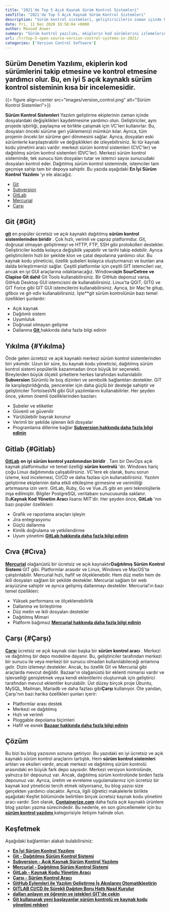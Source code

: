 ```yaml
---
title: "2021'de Top 5 Açık Kaynak Sürüm Kontrol Sistemleri" 
seoTitle: "2021'de Top 5 Açık Kaynak Sürüm Kontrol Sistemleri" 
description: "Sürüm kontrol sistemleri, geliştiricilerin zaman içinde koddaki değişiklikleri yönetmelerine olanak tanır. Açık kaynak sürüm kontrolü dağıtılmış ve istemci-sunucu modellerinde gelir." 
date: Fri, 11 Dec 2020 19:58:04 +0000
author: Masood Anwer
summary: "Sürüm kontrol yazılımı, ekiplerin kod sürümlerini izlemelerine ve kontrol etmesine yardımcı olur. Bu, en iyi 5 açık kaynaklı sürüm kontrol sisteminin kısa bir incelemesidir." 
url: /tr/top-5-open-source-version-control-systems-in-2021/
categories: ['Version Control Software']
---
```


## Sürüm Denetim Yazılımı, ekiplerin kod sürümlerini takip etmesine ve kontrol etmesine yardımcı olur. Bu, en iyi 5 açık kaynaklı sürüm kontrol sisteminin kısa bir incelemesidir.

{{< figure align=center src="images/version_control.png" alt="Sürüm Kontrol Sistemleri">}}

**Sürüm Kontrol Sistemleri** Yazılım geliştirme ekiplerinin zaman içinde dosyalardaki değişiklikleri kaydetmesine yardımcı olun. Geliştiriciler, aynı projede işbirliği, paylaşma ve birlikte çalışmak için VC'leri kullanırlar. Bu, dosyaları önceki sürüme geri yüklemenizi mümkün kılar. Ayrıca, tüm projenin önceki bir sürüme geri dönmesini sağlar. Ayrıca, dosyaları eski sürümlerle karşılaştırabilir ve değişiklikleri de izleyebilirsiniz.
İki tür kaynak kodu yönetimi aracı vardır: merkezi sürüm kontrol sistemleri (CVC'ler) ve dağıtılmış sürüm kontrol sistemleri (DVC'ler). Merkezi sürüm kontrol sisteminde, tek sunucu tüm dosyaları tutar ve istemci sayısı sunucudaki dosyaları kontrol eder. Dağıtılmış sürüm kontrol sisteminde, istemciler tam geçmişe sahip tam bir depoya sahiptir.
Bu yazıda aşağıdaki **En İyi Sürüm Kontrol Yazılımı** 'yı ele alacağız.
  * [Git][2]
  * [Subversion][3]
  * [GitLab][4]
  * [Mercurial][5]
  * [Çarşı][6]

## Git {#Git}

[ **git**][7] en popüler ücretsiz ve açık kaynaklı dağıtılmış **sürüm kontrol sistemlerinden biridir** . Çok hızlı, verimli ve çapraz platformdur. Git, doğrusal olmayan geliştirmeyi ve HTTP, FTP, SSH gibi protokolleri destekler. Geliştiriciler kodda kolayca değişiklik yapabilir ve tarihi takip edebilir. Ayrıca geliştiricilerin hızlı bir şekilde klon ve çatal depolarına yardımcı olur. Bu kaynak kodu yöneticisi, özellik şubeleri kolayca oluşturmanızı ve bunları ana dalda birleştirmenizi sağlar. Çeşitli platformlar için çeşitli GIT istemcileri var, ancak en iyi GUI araçlarına odaklanacağız. Windows**için SourCetree ve Clapise Git dahil** Git Tools kullanabilirsiniz. Bir GitHub deponuz varsa, GitHub Desktop GUI istemcisini de kullanabilirsiniz. Linux'ta QGIT, GITG ve GIT Force gibi GIT GUI istemcilerini kullanabilirsiniz. Ayrıca, bir Mac'te gitup, gitbox ve git-xdiv kullanabilirsiniz.
İşte**git sürüm kontrolünün bazı temel özellikleri şunlardır:
  * Açık kaynak
  * Dağıtımlı sistem
  * Uyumluluk
  * Doğrusal olmayan gelişme
  * Dallanma
[ **Git** ][8] hakkında daha fazla bilgi edinin

## Yıkılma {#Yıkılma}

Önde gelen ücretsiz ve açık kaynaklı merkezi sürüm kontrol sistemlerinden biri yıkımdır. Uzun bir süre, bu kaynak kodu yöneticisi, dağıtılmış sürüm kontrol sistemi popülerlik kazanmadan önce büyük bir seçenekti. Bireylerden büyük ölçekli şirketlere herkes tarafından kullanılabilir. **Subversion** Sürümlü ile boş dizinleri ve sembolik bağlantıları destekler. GIT ile karşılaştırıldığında, pencereler için daha güçlü bir desteğe sahiptir ve geliştiriciler TortoisesVN gibi GUI yazılımlarını kullanabilirler.
Her şeyden önce, yıkımın önemli özelliklerinden bazıları:
  * Şubeler ve etiketler
  * Güvenli ve güvenilir
  * Yürütülebilir bayrak korunur
  * Verimli bir şekilde işlenen ikili dosyalar
  * Programlama dillerine bağlar
[ **Subversion hakkında daha fazla bilgi edinin** ][9]

## Gitlab {#Gitlab}

[ **GitLab**][10] **en iyi sürüm kontrol yazılımından biridir** . Tam bir DevOps açık kaynak platformudur ve temel özelliği **sürüm kontrolü** 'dır. Windows hariç çoğu Linux dağıtımında çalışabilirsiniz. VC'lere ek olarak, bunu sorun izleme, kod incelemesi, CI/CD ve daha fazlası için kullanabilirsiniz. Yazılım geliştirme ekiplerinin daha etkili etkileşime girmesine ve verimliliği artırmasına izin verir. GitLab, Ruby, Go ve Vue.JS gibi en yeni teknolojilerle inşa edilmiştir. Bilgiler PostgreSQL veritabanı sunucusunda saklanır. Bu**Kaynak Kod Yönetim Aracı** lisansı MIT'dir.
Her şeyden önce, **GitLab** 'nın bazı popüler özellikleri:
  * Grafik ve raporlama araçları işleyin
  * Jira entegrasyonu
  * Güçlü dallanma
  * Kimlik doğrulama ve yetkilendirme
  * Uyum yönetimi
[ **GitLab hakkında daha fazla bilgi edinin** ][11]

## Cıva {#Cıva}

[ **Mercurial**][12] olağanüstü bir ücretsiz ve açık kaynaktır**Dağıtılmış Sürüm Kontrol Sistemi** GIT gibi. Platformlar arasıdır ve Linux, Windows ve MacOS'ta çalıştırılabilir. Mercurial hızlı, hafif ve ölçeklenebilir. Hem düz metin hem de ikili dosyaları sağlam bir şekilde destekler. Mercurial sağlam bir web arayüzüne sahiptir ve ayrıca gelişmiş dallanmayı destekler.
Mercurial'ın bazı temel özellikleri:
  * Yüksek performans ve ölçeklenebilirlik
  * Dallanma ve birleştirme
  * Düz metin ve ikili dosyaları destekler
  * Dağıtılmış Mimari
  * Platform bağımsız
[ **Mercurial hakkında daha fazla bilgi edinin** ][13]

## Çarşı {#Çarşı}

[ **Çarşı**][14] ücretsiz ve açık kaynak olan başka bir **sürüm kontrol aracı** . Merkezi ve dağıtılmış bir depo modeline dayanır. Bu, geliştiriciler tarafından merkezi bir sunucu ile veya merkezi bir sunucu olmadan kullanılabileceği anlamına gelir. Dizin izlemeyi destekler. Ancak, bu özellik Git ve Mercurial gibi araçlarda mevcut değildir. Bazaar'ın olağanüstü bir eklenti mimarisi vardır ve işlevselliği genişletmek veya kendi eklentilerini oluşturmak için geliştirici tarafından mevcut eklentiler kurulabilir. Üst düzey birçok proje Ubuntu, MySQL, Mailman, Mariadb ve daha fazlası gibi**Çarşı** kullanıyor.
Öte yandan, Çarşı'nın bazı harika özellikleri şunları içerir:
  * Platformlar arası destek
  * Merkezi ve dağıtılmış
  * Hızlı ve verimli
  * Ploggable depolama biçimleri
  * Hafif ve esnek
[ **Bazaar hakkında daha fazla bilgi edinin** ][15]

## Çözüm
Bu bizi bu blog yazısının sonuna getiriyor. Bu yazıdaki en iyi ücretsiz ve açık kaynaklı sürüm kontrol araçlarını tartıştık. Hem **sürüm kontrol sistemleri** artıları ve eksileri vardır, ancak merkezi ve dağıtılmış sürüm kontrolü arasındaki en büyük fark depo sayısıdır. Merkezi versiyon kontrolünde, yalnızca bir depounuz var. Ancak, dağıtılmış sürüm kontrolünde birden fazla depounuz var. Ayrıca, üretim ve evreleme uygulamalarınız için ücretsiz bir kaynak kod yöneticisi tercih etmek istiyorsanız, bu blog yazısı size gerçekten yardımcı olacaktır. Ayrıca, ilgili öğretici makalelerle birlikte aşağıdaki Keşfet bölümünde belirtilen birçok ücretsiz kaynak kodu yönetimi aracı vardır.
Son olarak, [ **Containerize.com**][16] daha fazla açık kaynaklı ürünlere blog yazıları yazma sürecindedir. Bu nedenle, en son güncellemeler için bu [**sürüm kontrol yazılımı** ][17] kategorisiyle iletişim halinde olun.

## Keşfetmek
Aşağıdaki bağlantıları alakalı bulabilirsiniz:
* [ **En İyi Sürüm Kontrol Yazılımı** ][1]
* [ **Git - Dağıtılmış Sürüm Kontrol Sistemi** ][18]
* [ **Subversion - Açık Kaynak Sürüm Kontrol Yazılımı** ][19]
* [ **Mercurial - Dağıtılmış Sürüm Kontrol Sistemi** ][20]
* [ **GitLab - Kaynak Kodu Yönetim Aracı** ][21]
* [ **Çarşı - Sürüm Kontrol Aracı** ][22]
* [ **GitHub Eylemleri ile Yazılım Geliştirme İş Akışlarını Otomatikleştirin** ][23]
* **[GITLAB CI/CD ile Sürekli Dağıtım Boru Hattı Nasıl Kurulur][24]** 
* **[dalları anlayın ve öğrenin ve istekleri GIT'de çekin][25]** 
* **[Git kullanarak yeni başlayanlar sürüm kontrolü ve kaynak kodu yönetimi rehberi][26]** 



[1]: https://products.containerize.com/version-control
[2]: #Git
[3]: #Subversion
[4]: #GitLab
[5]: #Mercurial
[6]: #Bazaar
[7]: https://products.containerize.com/version-control/git/
[8]: https://git-scm.com/
[9]: https://subversion.apache.org/
[10]: https://products.containerize.com/version-control/gitlab/
[11]: https://about.gitlab.com/
[12]: https://products.containerize.com/version-control/mercurial/
[13]: https://www.mercurial-scm.org/
[14]: https://products.containerize.com/version-control/bazaar/
[15]: https://bazaar.canonical.com/
[16]: https://containerize.com
[17]: https://blog.containerize.com/category/version-control-software/
[18]: https://products.containerize.com/version-control/git
[19]: https://products.containerize.com/version-control/subversion
[20]: https://products.containerize.com/version-control/mercurial
[21]: https://products.containerize.com/version-control/gitlab
[22]: https://products.containerize.com/version-control/bazaar
[23]: https://blog.containerize.com/version-control-software/github-actions-tutorial-automate-your-first-workflow/
[24]: https://blog.containerize.com/version-control-software/gitlab-continuous-deployment-how-it-works/
[25]: https://blog.containerize.com/version-control-software/understand-and-learn-branches-and-pull-requests-in-git/
[26]: https://blog.containerize.com/2021/01/08/guide-to-version-control-and-source-code-management-using-git/
